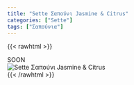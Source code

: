 ```yaml
---
title: "Sette Σαπούνι Jasmine & Citrus"
categories: ["Sette"]
tags: ["Σαπούνια"]
---
```

{{< rawhtml >}}

<div class="sload434"><div class="product">SOON<br><div class="pimg"><img alt="Sette Σαπούνι Jasmine &amp; Citrus" title="Sette Σαπούνι Jasmine &amp; Citrus" src="/media/images/sette-sapouni-jasmine-&amp;-citrus.jpg"></div></div></div>
{{< /rawhtml >}}


